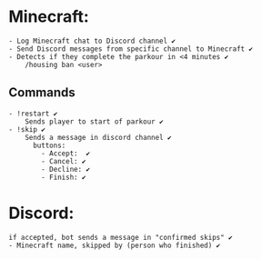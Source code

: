 <!-- https://www.markdownguide.org/cheat-sheet/ -->
# Minecraft:
    - Log Minecraft chat to Discord channel ✔️
    - Send Discord messages from specific channel to Minecraft ✔️
    - Detects if they complete the parkour in <4 minutes ✔️
        /housing ban <user>
  ## Commands
    - !restart ✔️
        Sends player to start of parkour ✔️
    - !skip ✔️
        Sends a message in discord channel ✔️
          buttons: 
            - Accept:  ✔️
            - Cancel: ✔️
            - Decline: ✔️
            - Finish: ✔️

# Discord:
    if accepted, bot sends a message in "confirmed skips" ✔️
    - Minecraft name, skipped by (person who finished) ✔️